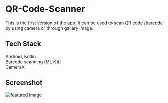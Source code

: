 # QR-Code-Scanner
This is the first version of the app.
It can be used to scan QR code /barcode by using camera or through gallery image.

## Tech Stack
Android, Kotlin     
Barcode scanning (ML Kit)  
CameraX

## Screenshot

![featured image](https://github.com/SandhyaNBhat/QR-Code-Scanner/assets/97033286/972ce922-8444-469c-a5c0-ffe195f6dacd)

